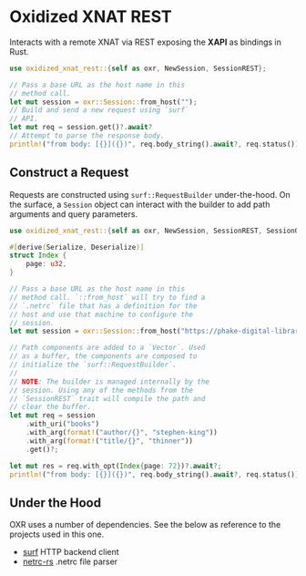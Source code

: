 # Oxidized XNAT REST
Interacts with a remote XNAT via REST exposing the **XAPI** as
bindings in Rust.

```rust
use oxidized_xnat_rest::{self as oxr, NewSession, SessionREST};

// Pass a base URL as the host name in this
// method call.
let mut session = oxr::Session::from_host("");
// Build and send a new request using `surf`
// API.
let mut req = session.get()?.await?
// Attempt to parse the response body.
println!("from body: [{}]({})", req.body_string().await?, req.status());
```

## Construct a Request
Requests are constructed using `surf::RequestBuilder` under-the-hood.
On the surface, a `Session` object can interact with the builder to
add path arguments and query parameters.

```rust
use oxidized_xnat_rest::{self as oxr, NewSession, SessionREST, SessionQuery};

#[derive(Serialize, Deserialize)]
struct Index {
    page: u32,
}

// Pass a base URL as the host name in this
// method call. `::from_host` will try to find a
// `.netrc` file that has a definition for the
// host and use that machine to configure the
// session.
let mut session = oxr::Session::from_host("https://phake-digital-library.org");

// Path components are added to a `Vector`. Used
// as a buffer, the components are composed to
// initialize the `surf::RequestBuilder`.
//
// NOTE: The builder is managed internally by the
// session. Using any of the methods from the
// `SessionREST` trait will compile the path and
// clear the buffer.
let mut req = session
    .with_uri("books")
    .with_arg(format!("author/{}", "stephen-king"))
    .with_arg(format!("title/{}", "thinner"))
    .get()?;

let mut res = req.with_opt(Index{page: 72})?.await?;
println!("from body: [{}]({})", req.body_string().await?, req.status());
```

## Under the Hood
OXR uses a number of dependencies. See the below as reference to the
projects used in this one.

- [surf](https://github.com/http-rs/surf) HTTP backend client
- [netrc-rs](https://github.com/yjhmelody/netrc-rs) .netrc file parser
